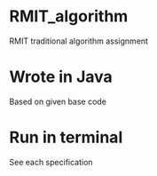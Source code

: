 # RMIT_algorithm
RMIT traditional algorithm assignment

# Wrote in Java 
Based on given base code

# Run in terminal
See each specification
